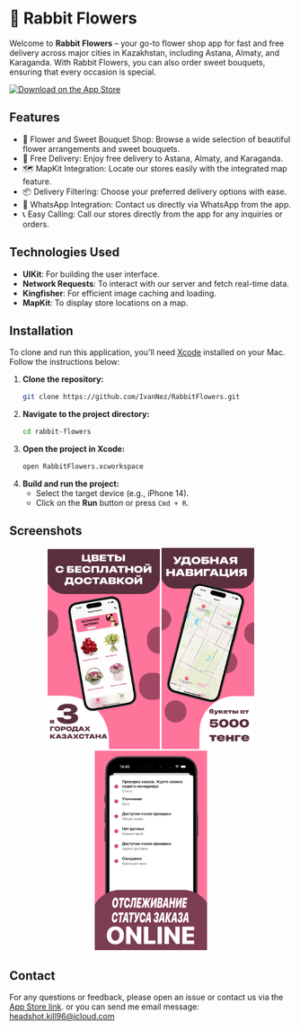 # 🌸 Rabbit Flowers

Welcome to **Rabbit Flowers** – your go-to flower shop app for fast and free delivery across major cities in Kazakhstan, including Astana, Almaty, and Karaganda. With Rabbit Flowers, you can also order sweet bouquets, ensuring that every occasion is special.

<a href="https://apps.apple.com/kz/app/rabbit-flowers/id6503480139">
  <img src="https://img.shields.io/badge/App%20Store-Download-blue" alt="Download on the App Store">
</a>


## Features

- 🌹 Flower and Sweet Bouquet Shop: Browse a wide selection of beautiful flower arrangements and sweet bouquets.
- 🚚 Free Delivery: Enjoy free delivery to Astana, Almaty, and Karaganda.
- 🗺️ MapKit Integration: Locate our stores easily with the integrated map feature.
- 📦 Delivery Filtering: Choose your preferred delivery options with ease.
- 💬 WhatsApp Integration: Contact us directly via WhatsApp from the app.
- 📞 Easy Calling: Call our stores directly from the app for any inquiries or orders.

## Technologies Used

- **UIKit**: For building the user interface.
- **Network Requests**: To interact with our server and fetch real-time data.
- **Kingfisher**: For efficient image caching and loading.
- **MapKit**: To display store locations on a map.

## Installation 

To clone and run this application, you'll need [Xcode](https://developer.apple.com/xcode/) installed on your Mac. Follow the instructions below:


1. **Clone the repository:**
    ```bash
    git clone https://github.com/IvanNez/RabbitFlowers.git
    ```
2. **Navigate to the project directory:**
    ```bash
    cd rabbit-flowers
    ```
3. **Open the project in Xcode:**
    ```bash
    open RabbitFlowers.xcworkspace
    ```
4. **Build and run the project:**
    - Select the target device (e.g., iPhone 14).
    - Click on the **Run** button or press `Cmd + R`.

## Screenshots

<p align="center">
  <img src="screenshots/home-screen.png" alt="Home Screen" width="200">
  <img src="screenshots/map-screen.png" alt="Store Locations" width="165">
  <img src="screenshots/product-detail-screen.png" alt="Product Detail" width="200">
</p>

## Contact

For any questions or feedback, please open an issue or contact us via the [App Store link](https://apps.apple.com/kz/app/rabbit-flowers/id6503480139).
or you can send me email message: headshot.kill96@icloud.com


